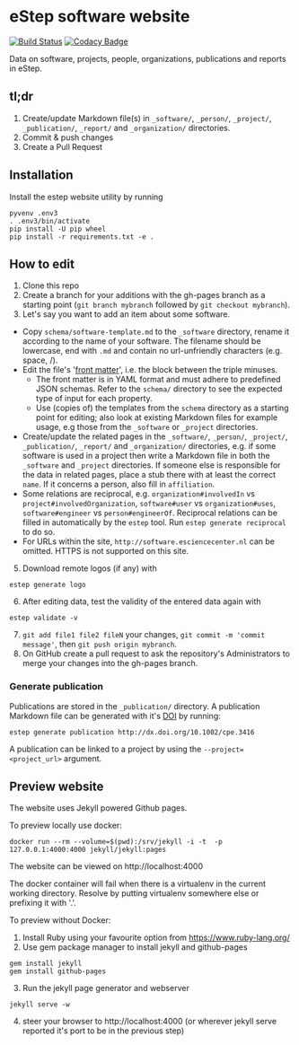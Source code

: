 # eStep software website

[![Build Status](https://travis-ci.org/NLeSC/software.esciencecenter.nl.svg?branch=gh-pages)](https://travis-ci.org/NLeSC/software.esciencecenter.nl)
[![Codacy Badge](https://api.codacy.com/project/badge/grade/30fa8eb9a38c44cf85dbfd353b7f4688)](https://www.codacy.com/app/NLeSC/software-esciencecenter-nl)

Data on software, projects, people, organizations, publications and reports in eStep.

## tl;dr

1. Create/update Markdown file(s) in `_software/`, `_person/`, `_project/`, `_publication/`, `_report/` and `_organization/` directories.
2. Commit & push changes
3. Create a Pull Request

## Installation

Install the estep website utility by running

```shell
pyvenv .env3
. .env3/bin/activate
pip install -U pip wheel
pip install -r requirements.txt -e .
```

## How to edit

1. Clone this repo
2. Create a branch for your additions with the gh-pages branch as a starting point (``git branch mybranch`` followed by ``git checkout mybranch``).
3. Let's say you want to add an item about some software.
  * Copy `schema/software-template.md` to the `_software` directory, rename it according to the name of your software. The filename should be lowercase, end with `.md` and contain no url-unfriendly characters (e.g. space, /).
  * Edit the file's '[front matter](https://jekyllrb.com/docs/frontmatter/)', i.e. the block between the triple minuses.
    * The front matter is in YAML format and must adhere to predefined JSON schemas. Refer to the `schema/` directory to see the expected type of input for each property.
    * Use (copies of) the templates from the `schema` directory as a starting point for editing; also look at existing Markdown files for example usage, e.g those from the `_software` or `_project` directories.    
  * Create/update the related pages in the `_software/`, `_person/`, `_project/`, `_publication/`, `_report/` and `_organization/` directories, e.g. if some software is used in a project then write a Markdown file in both the `_software` and `_project` directories. If someone else is responsible for the data in related pages, place a stub there with at least the correct `name`. If it concerns a person, also fill in `affiliation`.
  * Some relations are reciprocal, e.g. `organization#involvedIn` vs `project#involvedOrganization`, `software#user` vs `organization#uses`, `software#engineer` vs `person#engineerOf`. Reciprocal relations can be filled in automatically by the ``estep`` tool. Run ``estep generate reciprocal`` to do so.
  * For URLs within the site, `http://software.esciencecenter.nl` can be omitted. HTTPS is not supported on this site.
5. Download remote logos (if any) with
```
estep generate logo
```
6. After editing data, test the validity of the entered data again with
```
estep validate -v
```
7. ``git add file1 file2 fileN`` your changes, ``git commit -m 'commit message'``, then ``git push origin mybranch``.
8. On GitHub create a pull request to ask the repository's Administrators to merge your changes into the gh-pages branch.

### Generate publication

Publications are stored in the `_publication/` directory.
A publication Markdown file can be generated with it's [DOI](http://www.doi.org/) by running:
```
estep generate publication http://dx.doi.org/10.1002/cpe.3416
```

A publication can be linked to a project by using the `--project=<project_url>` argument.

## Preview website

The website uses Jekyll powered Github pages.

To preview locally use docker:
```
docker run --rm --volume=$(pwd):/srv/jekyll -i -t  -p 127.0.0.1:4000:4000 jekyll/jekyll:pages
```
The website can be viewed on http://localhost:4000

The docker container will fail when there is a virtualenv in the current working directory.
Resolve by putting virtualenv somewhere else or prefixing it with '.'.

To preview without Docker:
1. Install Ruby using your favourite option from https://www.ruby-lang.org/
2. Use gem package manager to install jekyll and github-pages
```
gem install jekyll
gem install github-pages
```
3. Run the jekyll page generator and webserver
```
jekyll serve -w
```
4. steer your browser to http://localhost:4000 (or wherever jekyll serve reported it's port to be in the previous step)
